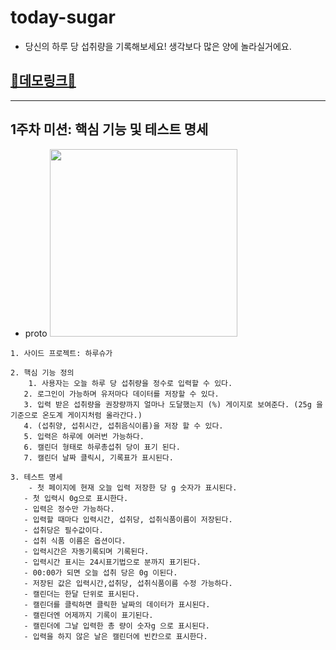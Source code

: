 # today-sugar

- 당신의 하루 당 섭취량을 기록해보세요! 생각보다 많은 양에 놀라실거에요.

## [🧨데모링크🧨](https://truthone.github.io/today-sugar/)

---
## 1주차 미션: 핵심 기능 및 테스트 명세

- proto 
<img src="https://file.notion.so/f/s/ed0b5537-3ded-4cbb-99f2-4a5abcdcfc8f/Untitled.png?id=ced47843-fa41-46cb-8f18-e7fa8315d2de&table=block&spaceId=9d7f77b9-5b66-4153-b88c-edecfb1fb153&expirationTimestamp=1687576085862&signature=wCke5AcgIORI2_1qyghjC0725Kc0hRhEK91CUj9Tjn8&downloadName=Untitled.png" width="300px"></img>
```
1. 사이드 프로젝트: 하루슈가

2. 핵심 기능 정의
    1. 사용자는 오늘 하루 당 섭취량을 정수로 입력할 수 있다.
   2. 로그인이 가능하며 유저마다 데이터를 저장할 수 있다.
   3. 입력 받은 섭취량을 권장량까지 얼마나 도달했는지 (%) 게이지로 보여준다. (25g 을 기준으로 온도계 게이지처럼 올라간다.)
   4. (섭취양, 섭취시간, 섭취음식이름)을 저장 할 수 있다.
   5. 입력은 하루에 여러번 가능하다.
   6. 캘린더 형태로 하루총섭취 당이 표기 된다. 
   7. 캘린더 날짜 클릭시, 기록표가 표시된다.

3. 테스트 명세
    - 첫 페이지에 현재 오늘 입력 저장한 당 g 숫자가 표시된다.
   - 첫 입력시 0g으로 표시한다.
   - 입력은 정수만 가능하다.
   - 입력할 때마다 입력시간, 섭취당, 섭취식품이름이 저장된다.
   - 섭취당은 필수값이다.
   - 섭취 식품 이름은 옵션이다.
   - 입력시간은 자동기록되며 기록된다.
   - 입력시간 표시는 24시표기법으로 분까지 표기된다.
   - 00:00가 되면 오늘 섭취 당은 0g 이된다.
   - 저장된 값은 입력시간,섭취당, 섭취식품이름 수정 가능하다.
   - 캘린더는 한달 단위로 표시된다.
   - 캘린더를 클릭하면 클릭한 날짜의 데이터가 표시된다.
   - 캘린더엔 어제까지 기록이 표기된다.
   - 캘린더에 그날 입력한 총 량이 숫자g 으로 표시된다.
   - 입력을 하지 않은 날은 캘린더에 빈칸으로 표시한다.
```